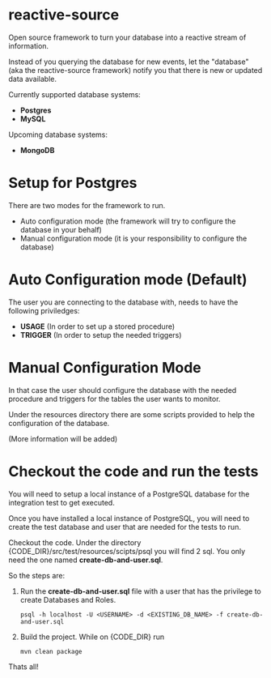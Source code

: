 reactive-source
===============

Open source framework to turn your database into a reactive stream of information.

Instead of you querying the database for new events, let the "database" (aka the reactive-source framework) notify you
that there is new or updated data available.

Currently supported database systems:

* **Postgres**
* **MySQL**

Upcoming database systems:

* **MongoDB**

Setup for Postgres
==================

There are two modes for the framework to run.

- Auto configuration mode (the framework will try to configure the database in your behalf)
- Manual configuration mode (it is your responsibility to configure the database)

Auto Configuration mode (Default)
===============

The user you are connecting to the database with, needs to have the following priviledges:

- **USAGE** (In order to set up a stored procedure)
- **TRIGGER** (In order to setup the needed triggers)

Manual Configuration Mode
======

In that case the user should configure the database with the needed procedure and triggers for the tables the user wants to monitor.

Under the resources directory there are some scripts provided to help the configuration of the database.

(More information will be added)

Checkout the code and run the tests
======

You will need to setup a local instance of a PostgreSQL database for the integration test to get executed.

Once you have installed a local instance of PostgreSQL, you will need to create the test database and user that are needed for the tests to run.

Checkout the code. Under the directory {CODE_DIR}/src/test/resources/scipts/psql you will find 2 sql. You only need the one named **create-db-and-user.sql**.

So the steps are:

1. Run the **create-db-and-user.sql** file with a user that has the privilege to create Databases and Roles.

    `
    psql -h localhost -U <USERNAME> -d <EXISTING_DB_NAME> -f create-db-and-user.sql
    `

2. Build the project. While on {CODE_DIR} run

    `
    mvn clean package
    `

Thats all!